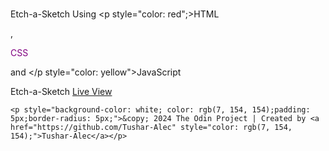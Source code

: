 # 
Etch-a-Sketch Using <p style="color: red";>HTML</p>, <p style="color: Purple">CSS</p> and </p style="color: yellow">JavaScript</p>

Etch-a-Sketch <a href="https://tushar-alec.github.io/Etch-a-Sketch/">Live View</a>

    <p style="background-color: white; color: rgb(7, 154, 154);padding: 5px;border-radius: 5px;">&copy; 2024 The Odin Project | Created by <a href="https://github.com/Tushar-Alec" style="color: rgb(7, 154, 154);">Tushar-Alec</a></p>
